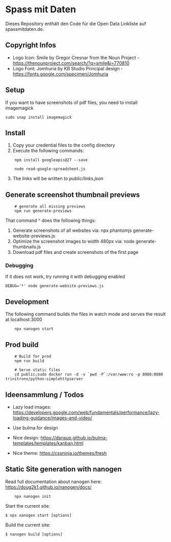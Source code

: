 
# Spass mit Daten

Dieses Repository enthält den Code für die Open Data Linkliste auf spassmitdaten.de. 

## Copyright Infos

* Logo Icon: Smile by Gregor Cresnar from the Noun Project - https://thenounproject.com/search/?q=smile&i=770810
* Logo Font: Jomhuria by KB Studio Principal design - https://fonts.google.com/specimen/Jomhuria

## Setup

If you want to have screenshots of pdf files, you need to install imagemagick

    sudo snap install imagemagick

## Install

1. Copy your credential files to the config directory
2. Execute the following commands: 
```
    npm install googleapis@27 --save

    node read-google-spreadsheet.js
```
3. The links will be written to _public/links.json_

## Generate screenshot thumbnail previews
```
    # generate all missing previews
    npm run generate-previews
```
That command ^ does the following things:  
1. Generate screenshots of all websites via: npx phantomjs generate-website-previews.js
2. Optimize the screenshot images to width 480px via: node generate-thumbnails.js
3. Download pdf files and create screenshots of the first page

### Debugging

If it does not work, try running it with debugging enabled

    DEBUG='*' node generate-website-previews.js 

## Development

The following command builds the files in watch mode and serves the result at localhost:3000
```
    npx nanogen start 
```

## Prod build

```
    # Build for prod
    npm run build

    # Serve static files
    cd public;sudo docker run -d -v `pwd -P`:/var/www:ro -p 8080:8080 trinitronx/python-simplehttpserver
```


## Ideensammlung / Todos

* Lazy load images: https://developers.google.com/web/fundamentals/performance/lazy-loading-guidance/images-and-video/

* Use bulma for design
* Nice design: https://dansup.github.io/bulma-templates/templates/kanban.html
* Nice theme:  https://cssninja.io/themes/fresh


## Static Site generation with nanogen

Read full documentation about nanogen here: https://doug2k1.github.io/nanogen/docs/

```
    npx nanogen init
```

  Start the current site:

    $ npx nanogen start [options]

  Build the current site:

    $ nanogen build [options]
